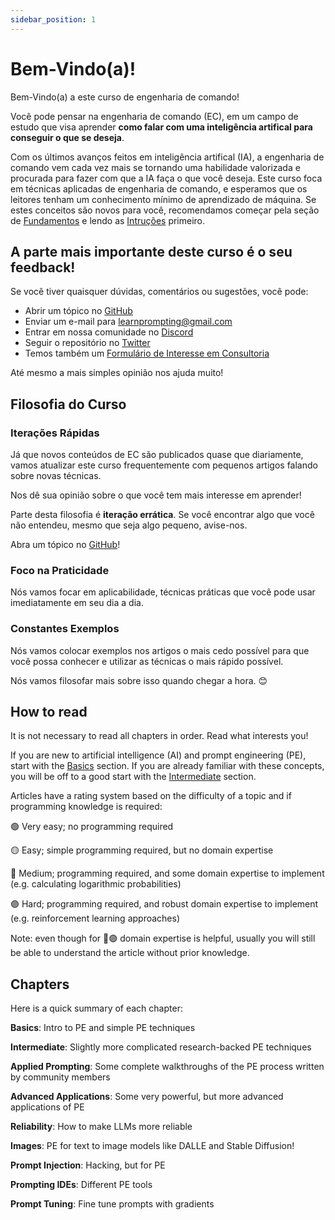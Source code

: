 ```yaml
---
sidebar_position: 1
---
```

# Bem-Vindo(a)!

Bem-Vindo(a) a este curso de engenharia de comando! 

Você pode pensar na engenharia de comando (EC), em um campo de estudo que visa aprender **como falar com uma inteligência artifical para conseguir o que se deseja**. 

Com os últimos avanços feitos em inteligência artifical (IA), a engenharia de comando vem cada vez mais se tornando uma habilidade valorizada e procurada para fazer com que a IA faça o que você deseja.
Este curso foca em técnicas aplicadas de engenharia de comando, e esperamos que os leitores tenham um conhecimento mínimo de aprendizado de máquina. Se estes conceitos são novos para você, recomendamos começar pela seção de [Fundamentos](https://learnprompting.org/pt/docs/category/-basics) e lendo as [Intruções](https://learnprompting.org/pt/docs/basics/intro) primeiro.

## A parte mais importante deste curso é o seu feedback!
Se você tiver quaisquer dúvidas, comentários ou sugestões, você pode:
  - Abrir um tópico no [GitHub](https://github.com/trigaten/Learn_Prompting/issues/new/choose)
  - Enviar um e-mail para [learnprompting@gmail.com](mailto:learnprompting@gmail.com)
  - Entrar em nossa comunidade no [Discord](https://learnprompting.org/discord)
  - Seguir o repositório no [Twitter](https://twitter.com/learn_prompting)
  - Temos também um [Formulário de Interesse em Consultoria](https://learnprompting.org/consulting)

Até mesmo a mais simples opinião nos ajuda muito!

## Filosofia do Curso

### Iterações Rápidas

Já que novos conteúdos de EC são publicados quase que diariamente, vamos atualizar este curso frequentemente com pequenos artigos falando sobre novas técnicas.

Nos dê sua opinião sobre o que você tem mais interesse em aprender!

Parte desta filosofia é **iteração errática**. Se você encontrar algo que você não entendeu, mesmo que seja algo pequeno, avise-nos.

Abra um tópico no [GitHub](https://github.com/trigaten/Learn_Prompting/issues/new/choose)!

### Foco na Praticidade

Nós vamos focar em aplicabilidade, técnicas práticas que você pode usar imediatamente em seu dia a dia.

### Constantes Exemplos

Nós vamos colocar exemplos nos artigos o mais cedo possível para que você possa conhecer e utilizar as técnicas o mais rápido possível.

Nós vamos filosofar mais sobre isso quando chegar a hora. 😊

## How to read

It is not necessary to read all chapters in order. Read what interests you!

If you are new to artificial intelligence (AI) and prompt engineering (PE), start with the [Basics](https://learnprompting.org/docs/category/-basics) section. If you are already familiar with these concepts, you will be off to a good start with the [Intermediate](https://learnprompting.org/docs/category/%EF%B8%8F-intermediate) section.  

Articles have a rating system based on the difficulty of a topic and if programming knowledge is required:

🟢 Very easy; no programming required

🟡 Easy; simple programming required, but no domain expertise

🔴 Medium; programming required, and some domain expertise to implement (e.g. calculating logarithmic probabilities)

🟣 Hard; programming required, and robust domain expertise to implement (e.g. reinforcement learning approaches)

Note: even though for 🔴🟣 domain expertise is helpful, usually you will still be able to understand the article without prior knowledge.

## Chapters

Here is a quick summary of each chapter:

**Basics**: Intro to PE and simple PE techniques

**Intermediate**: Slightly more complicated research-backed PE techniques

**Applied Prompting**: Some complete walkthroughs of the PE process written by community members

**Advanced Applications**: Some very powerful, but more advanced applications of PE

**Reliability**: How to make LLMs more reliable

**Images**: PE for text to image models like DALLE and Stable Diffusion!

**Prompt Injection**: Hacking, but for PE

**Prompting IDEs**: Different PE tools

**Prompt Tuning**: Fine tune prompts with gradients
